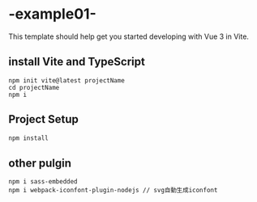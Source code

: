 # -example01-

This template should help get you started developing with Vue 3 in Vite.

## install Vite and TypeScript
```
npm init vite@latest projectName
cd projectName
npm i
```

## Project Setup

```sh
npm install
```

## other pulgin
```
npm i sass-embedded
npm i webpack-iconfont-plugin-nodejs // svg自動生成iconfont
```